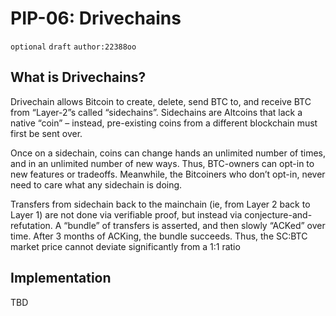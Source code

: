 # PIP-06: Drivechains

`optional`  `draft` `author:22388oo`

## What is Drivechains?

Drivechain allows Bitcoin to create, delete, send BTC to, and receive BTC from “Layer-2”s called “sidechains”. Sidechains are Altcoins that lack a native “coin” – instead, pre-existing coins from a different blockchain must first be sent over.

Once on a sidechain, coins can change hands an unlimited number of times, and in an unlimited number of new ways. Thus, BTC-owners can opt-in to new features or tradeoffs. Meanwhile, the Bitcoiners who don’t opt-in, never need to care what any sidechain is doing.

Transfers from sidechain back to the mainchain (ie, from Layer 2 back to Layer 1) are not done via verifiable proof, but instead via conjecture-and-refutation. A “bundle” of transfers is asserted, and then slowly “ACKed” over time. After 3 months of ACKing, the bundle succeeds. Thus, the SC:BTC market price cannot deviate significantly from a 1:1 ratio

## Implementation

TBD
